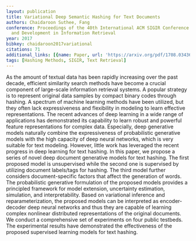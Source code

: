 ```yaml
---
layout: publication
title: Variational Deep Semantic Hashing for Text Documents
authors: Chaidaroon Suthee, Fang
conference: Proceedings of the 40th International ACM SIGIR Conference on Research
  and Development in Information Retrieval
year: 2017
bibkey: chaidaroon2017variational
citations: 71
additional_links: [{name: Paper, url: 'https://arxiv.org/pdf/1708.03436.pdf'}]
tags: [Hashing Methods, SIGIR, Text Retrieval]
---
```

As the amount of textual data has been rapidly increasing over
the past decade, efficient similarity search methods have become
a crucial component of large-scale information retrieval systems.
A popular strategy is to represent original data samples by compact binary codes through hashing. A spectrum of machine learning methods have been utilized, but they often lack expressiveness
and flexibility in modeling to learn effective representations. The
recent advances of deep learning in a wide range of applications
has demonstrated its capability to learn robust and powerful feature representations for complex data. Especially, deep generative
models naturally combine the expressiveness of probabilistic generative models with the high capacity of deep neural networks,
which is very suitable for text modeling. However, little work has
leveraged the recent progress in deep learning for text hashing. In this paper, we propose a series of novel deep document generative models for text hashing. The first proposed model is unsupervised while the second one is supervised by utilizing document labels/tags for hashing. The third model further considers document-specific factors that affect the generation of words. The probabilistic generative formulation of the proposed models provides a principled framework for model extension, uncertainty estimation, simulation, and interpretability. Based on variational inference and reparameterization, the proposed models can be interpreted as encoder-decoder deep neural networks and thus they are capable of learning complex nonlinear distributed representations of the original documents. We conduct a comprehensive set of experiments on four public testbeds. The experimental results have demonstrated the effectiveness of the proposed supervised learning models for text hashing.